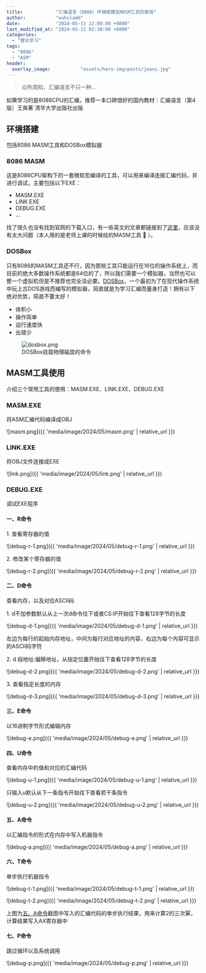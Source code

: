 ```yaml
---
title:            "汇编语言（8086）环境搭建及MASM工具的使用"
author:           "wuhulamb"
date:             "2024-05-11 22:00:00 +0800"
last_modified_at: "2024-05-12 02:30:00 +0800"
categories:
  - "理论学习"
tags:
  - "8086"
  - "ASM"
header:
  overlay_image:           "assets/hero-img/posts/jeans.jpg"
---
```


> 众所周知，汇编语言不只一种...

如果学习的是8086CPU的汇编，推荐一本口碑很好的国内教材：汇编语言（第4版）王爽著 清华大学出版社出版

## 环境搭建

包括8086 MASM工具和DOSBox模拟器

### 8086 MASM

这是8086CPU架构下的一套微软宏编译的工具<!--more-->，可以用来编译连接汇编代码，并进行调试，主要包括以下EXE：

- MASM.EXE
- LINK.EXE
- DEBUG.EXE
- ...

找了很久也没有找到官网的下载入口，有一些英文的文章都链接到了[这里](https://www.mediafire.com/file/mm7cjztce9efj4w/8086.zip/file)，应该没有太大问题（本人用的是老师上课的时候给的MASM工具 :zany_face: ）。

### DOSBox

只有8086的MASM工具还不行，因为那些工具只能运行在16位的操作系统上，而目前的绝大多数操作系统都是64位的了，所以我们需要一个模拟器，当然也可以整一个虚拟机但是不推荐也完全没必要。[DOSBox](https://www.dosbox.com/)，一个最初为了在现代操作系统中玩上古DOS游戏而编写的模拟器，简直就是为学习汇编而量身打造！拥有以下绝对优势，简直不要太好！

- 体积小
- 操作简单
- 运行速度快
- 出错少

<figure class="align-center">
  <img src="{{ 'media/image/2024/05/dosbox.png' | relative_url }}" alt="dosbox.png">
  <figcaption>DOSBox挂载物理磁盘的命令</figcaption>
</figure> 

## MASM工具使用

介绍三个常用工具的使用：MASM.EXE、LINK.EXE、DEBUG.EXE

### MASM.EXE

将ASM汇编代码编译成OBJ

![masm.png]({{ 'media/image/2024/05/masm.png' | relative_url }})

### LINK.EXE

将OBJ文件连接成EXE

![link.png]({{ 'media/image/2024/05/link.png' | relative_url }})

### DEBUG.EXE

调试EXE程序

#### 一、R命令

<p>1. 查看寄存器的值</p>

![debug-r-1.png]({{ 'media/image/2024/05/debug-r-1.png' | relative_url }})

<p>2. 修改某个寄存器的值</p>

![debug-r-2.png]({{ 'media/image/2024/05/debug-r-2.png' | relative_url }})

#### 二、D命令

查看内存，以及对应ASCII码

<p>1. d不加参数默认从上一次d命令往下或者CS:IP开始往下查看128字节的长度</p>

![debug-d-1.png]({{ 'media/image/2024/05/debug-d-1.png' | relative_url }})

左边为每行的起始内存地址，中间为每行对应地址的内容，右边为每个内容可显示的ASCII码字符

<p>2. d 段地址:偏移地址，从指定位置开始往下查看128字节的长度</p>

![debug-d-2.png]({{ 'media/image/2024/05/debug-d-2.png' | relative_url }})

<p>3. 查看指定长度的内存</p>

![debug-d-3.png]({{ 'media/image/2024/05/debug-d-3.png' | relative_url }})

#### 三、E命令

以16进制字节形式编辑内存

![debug-e.png]({{ 'media/image/2024/05/debug-e.png' | relative_url }})

#### 四、U命令

查看内存中的值和对应的汇编代码

![debug-u-1.png]({{ 'media/image/2024/05/debug-u-1.png' | relative_url }})

只输入u默认从下一条指令开始往下查看若干条指令

![debug-u-2.png]({{ 'media/image/2024/05/debug-u-2.png' | relative_url }})

#### 五、A命令

以汇编指令的形式在内存中写入机器指令

![debug-a.png]({{ 'media/image/2024/05/debug-a.png' | relative_url }})

#### 六、T命令

单步执行机器指令

![debug-t-1.png]({{ 'media/image/2024/05/debug-t-1.png' | relative_url }})

![debug-t-2.png]({{ 'media/image/2024/05/debug-t-2.png' | relative_url }})

上图为[五、A命令](#五a命令)截图中写入的汇编代码的单步执行结果，用来计算2的三次幂，计算结果写入AX寄存器中

#### 七、P命令

跳过循环以及系统调用

![debug-p.png]({{ 'media/image/2024/05/debug-p.png' | relative_url }})
